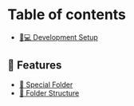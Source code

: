 # Table of contents

* [👨💻 Development Setup](README.md)

## 🐣 Features

* [🌟 Special Folder](features/special-folder.md)
* [🔫 Folder Structure](features/folder-structure.md)
